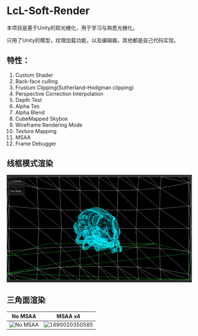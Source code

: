 # LcL-Soft-Render

本项目是基于Unity的软光栅化，用于学习与熟悉光栅化。

只用了Unity的模型，纹理加载功能，以及编辑器。其他都是自己代码实现。

## 特性：

1. Custom Shader
2. Back-face culling
3. Frustum Clipping(Sutherland–Hodgman clipping)
4. Perspective Correction Interpolation
5. Depth Test
6. Alpha Tes
7. Alpha Blend
8. CubeMapped Skybox
9. Wireframe Rendering Mode
10. Texture Mapping
11. MSAA
12. Frame Debugger


## 线框模式渲染

![1690024502903](image/README/1690024502903.png)

## 三角面渲染

| No MSAA                                                                                                                       | MSAA x4                                                                                                                             |
| ----------------------------------------------------------------------------------------------------------------------------- | ----------------------------------------------------------------------------------------------------------------------------------- |
| ![No MSAA](https://file+.vscode-resource.vscode-cdn.net/e%3A/LiChangLong/LcL-Soft-Render/image/README/1690020307543.png "No MSAA") | ![1690020350585](https://file+.vscode-resource.vscode-cdn.net/e%3A/LiChangLong/LcL-Soft-Render/image/README/1690020350585.png "MSAA x4") |
